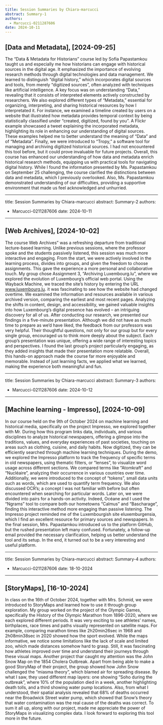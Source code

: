 ```yaml
---
title: Session Summaries by Chiara-marcucci
abstract: Summary-1
authors:
  - Marcucci-0211287606
date: 2024-10-11
---
```


## [Data and Metadata], [2024-09-25]

The “Data & Metadata for Historians” course led by Sofia Papastamkou taught us and especially me how historians can engage with historical sources in the digital age. It emphasized the importance of evolving research methods through digital technologies and data management. We learned to distinguish “digital history,” which incorporates digital sources and tools, from merely “digitized sources”, often analyzed with techniques like artificial intelligence. A key focus was on understanding “Data,” revealing that it consists of interpreted elements actively constructed by researchers. We also explored different types of “Metadata,” essential for organizing, interpreting, and sharing historical resources by how I interpretated it. For instance, we examined a timeline created by users on a website that illustrated how metadata provides temporal context by being statistically classified under “created, digitized, found by you”. A Flickr example showcased a tweet explaining the incorporated metadata, highlighting its role in enhancing our understanding of digital sources. These examples helped me to better understand the meaning of “Data” and of “Metadata”. Finally, we were introduced to “Tropy,” a software tool for managing and archiving digitized historical sources. I had not encountered this tool before, but it could prove invaluable for future projects.
Overall, this course has enhanced our understanding of how data and metadata enrich historical research methods, equipping us with practical tools for navigating digital history. While I found the information presented by Ms. Papastamkou on September 25 challenging, the course clarified the distinctions between data and metadata, which I previously overlooked. Also, Ms. Papastamkou demonstrated understanding of our difficulties, providing a supportive environment that made us feel acknowledged and unhurried.

---
title: Session Summaries by Chiara-marcucci
abstract: Summary-2
authors:
  - Marcucci-0211287606
date: 2024-10-11
---

## [Web Archives], [2024-10-02]

The course Web Archives” was a refreshing departure from traditional lecture-based learning. Unlike previous sessions, where the professor spoke and the students passively listened, this session was much more interactive and engaging. From the start, we were actively involved in the learning process, divides into groups, and given the freedom to choose assignments. This gave the experience a more personal and collaborative touch. My group chose Assignment 3, “Archiving Luxembourg.lu”, where we explored the evolution of Luxembourg’s official web portal. 
Using the Wayback Machine, we traced the site’s history by entering the URL www.luxembourg.lu. it was fascinating to see how the website had changed overtime. We examined the information and resources available in various archived version, comparing the earliest and most recent pages. Analyzing the shifts in content, design, and accessibility, we gained valuable insights into how Luxembourg’s digital presence has evolved – an intriguing discovery for all of us.
After conducting our research, we presented our findings in a five-minute presentation. Although we did not have as much time to prepare as we’d have liked, the feedback from our professors was very helpful. Their thoughtful questions, not only for our group but for every single group, encouraged us to think more deeply about the subject. Each group’s presentation was unique, offering a wide range of interesting topics and perspectives. I found the last group’s project particularly engaging, as they added insights that made their presentation more relatable.
Overall, this hands-on approach made the course far more enjoyable and memorable. Instead of just learning facts, we applied what we learned, making the experience both meaningful and fun.

---
title: Session Summaries by Chiara-marcucci
abstract: Summary-3
authors:
  - Marcucci-0211287606
date: 2024-10-12
---

## [Machine learning - Impresso], [2024-10-09]

In our course held on the 9th of October 2024 on machine learning and historical media, specifically on the project Impresso, we explored together with Mr. During how this program links data, individuals, and various disciplines to analyze historical newspapers, offering a glimpse into the traditions, values, and everyday experiences of past societies, touching on areas such as clothing, cuisine, and daily habits. Now digitized, they can be efficiently searched through machine learning techniques. During the demo, we explored the Impresso platform to track the frequency of specific terms in old newspapers, using thematic filters, or “lenses”, to visualize word usage across different sections. We compared terms like “Atomkraft” and “Nucléaire”, analyzing their occurrence in various countries over time. Additionally, we were introduced to the concept of “tokens”, small data units such as words, which are used to quantify term frequency. We also discussed OCR’s; a concept I was not familiar with before but often encountered when searching for particular words. Later on, we were divided into pairs for a hands-on activity. Indeed, Océane and I used the “Ngrams” tool to compare both our hometowns “Calmus” and “Bascharage”, finding this interactive method more engaging than passive listening. The Impresso project reminded me of the Luxembourgish site eluxemburgensia, which I find an excellent resource for primary sources and newspapers. In the final session, Mrs. Papastamkou introduced us to the platform GitHub, but the rushed presentation left many confused. Fortunately, a follow-up email provided the necessary clarification, helping us better understand the tool and its setup. In the end, it turned out to be a very interesting and useful platform.

---
title: Session Summaries by Chiara-marcucci
abstract: Summary-4
authors:
  - Marcucci-0211287606
date: 18-10-2024
---

## [StoryMaps], [16-10-2024]

In class on the 16th of October 2024, together with Mrs. Schmid, we were introduced to StoryMaps and learned how to use it through group exploration. My group worked on the project of the Olympic Games, specifically the History of the Olympic Marathon from 1896-2020, where we each explored different periods. It was very exciting to see athletes’ names, birthplaces, race times and paths visually represented on satellite maps. For example, comparing marathon times like 2h20min26sec in 1968 and 2h08min38sec in 2020 showed how the sport evolved. While the maps informative, we notice some limitations like the lack of scale and limited zoo, which made distances somehow hard to grasp. Still, it was fascinating how athletes improved over time and understand their journeys through these visual maps. 
Another project thar caught my attention was the John Snow Map on the 1854 Cholera Outbreak. Apart from being able to make a good StoryMap of their project, the group showed how John Snow challenged the “miasma theory”, which blamed air for spreading disease. By what I saw, they used different map layers: one showing “Soho during the outbreak”, where 10% of the population died in a week, another highlighting death tolls, and a third showing water pump locations. Also, from what I understood, their spatial analysis revealed that 68% of deaths occurred near the Broadwick Street water pump, which showed that Snow’s theory that water contamination was the real cause of the deaths was correct. To sum it all up, along with our project, made me appreciate the power of StoryMaps in visualizing complex data. I look forward to exploring this tool more in the future.

